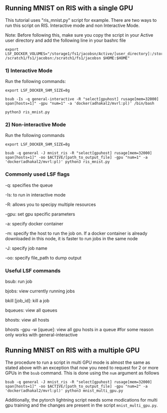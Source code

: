 ## Running MNIST on RIS with a single GPU

This tutorial uses "ris_mnist.py" script for example. 
There are two ways to run this script on RIS. Interactive mode and non Interactive Mode.


Note: Before following this, make sure you copy the script in your Active user directory and add the following line in your bashrc file
```
export LSF_DOCKER_VOLUMES="/storage1/fs1/jacobsn/Active/[user_directory]:/storage1/fs1/jacobsn/Active/[user_directory] /scratch1/fs1/jacobsn:/scratch1/fs1/jacobsn $HOME:$HOME"
```

### 1) Interactive Mode
Run the following commands:
```
export LSF_DOCKER_SHM_SIZE=8g

bsub -Is -q general-interactive -R "select[gpuhost] rusage[mem=32000] span[hosts=1]" -gpu "num=1" -a 'docker(adhakal2/mvrl:pl)' /bin/bash

python3 ris_mnist.py
```

### 2) Non-interactive Mode
Run the following commands

```
export LSF_DOCKER_SHM_SIZE=8g

bsub -q general -J mnist_ris -R "select[gpuhost] rusage[mem=32000] span[hosts=1]" -oo $ACTIVE/[path_to_output_file] -gpu "num=1" -a 'docker(adhakal2/mvrl:pl)' python3 ris_mnist.py
```

### Commonly used LSF flags
-q: specifies the queue
 
-Is: to run in interactive mode

-R: allows you to specipy multiple resources

-gpu: set gpu specific parameters

-a: specify docker container

-m: specify the host to run the job on. If a docker container is already downloaded in this node, it is faster to run jobs in the same node

-J: specify job name

-oo: specify file_path to dump output

### Useful LSF commands
bsub: run job

bjobs: view currently running jobs

bkill [job_id]: kill a job

bqueues: view all queues

bhosts: view all hosts

bhosts -gpu -w [queue]: view all gpu hosts in a queue #for some reason only works with general-interactive

## Running MNIST on RIS with a multiple GPU

The procedure to run a script in multi GPU mode is almost the same as stated above with an exception that now you need to request for 2 or more GPUs in the `bsub` command. This is done using the `num` argument as follows

```bsub -q general -J mnist_ris -R "select[gpuhost] rusage[mem=32000] span[hosts=1]" -oo $ACTIVE/[path_to_output_file] -gpu "num=2" -a 'docker(adhakal2/mvrl:pl)' python3 mnist_multi_gpu.py```

Additionally, the pytorch lightning script needs some modications for multi gpu training and the changes are present in the script `mnist_multi_gpu.py`.
